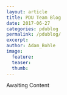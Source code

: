 ```yaml
---
layout: article
title: PDU Team Blog
date: 2017-06-27
categories: pdublog
permalink: /pdublog/
excerpt:
author: Adam_Bohle
image:
  feature:
  teaser:
  thumb:
---
```


Awaiting Content